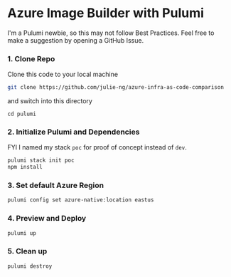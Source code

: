 # Azure Image Builder with Pulumi

I'm a Pulumi newbie, so this may not follow Best Practices. Feel free to make a suggestion by opening a GitHub Issue.

### 1. Clone Repo

Clone this code to your local machine

```bash
git clone https://github.com/julie-ng/azure-infra-as-code-comparison
```

and switch into this directory

```
cd pulumi
```

### 2. Initialize Pulumi and Dependencies

FYI I named my stack `poc` for proof of concept instead of `dev`.

```bash
pulumi stack init poc
npm install
```

### 3. Set default Azure Region

```bash
pulumi config set azure-native:location eastus
```

### 4. Preview and Deploy

```bash
pulumi up
```

### 5. Clean up

```bash
pulumi destroy
```